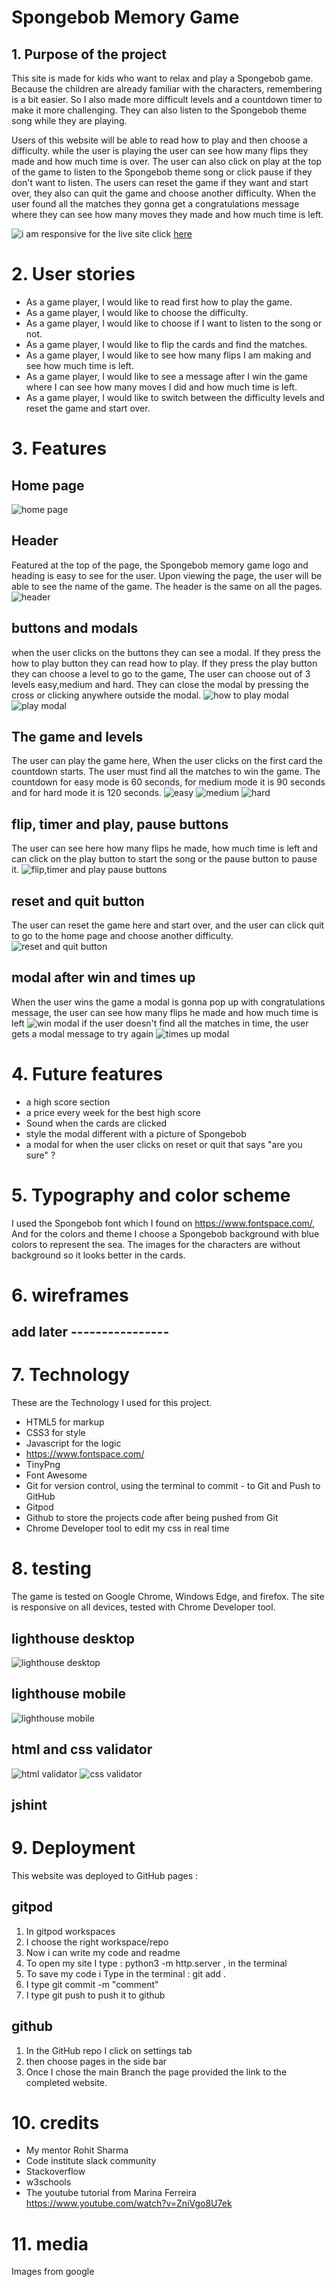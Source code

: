 # Spongebob Memory Game
## 1. Purpose of the project
This site is made for kids who want to relax and play a Spongebob game. Because the children are already familiar with the characters, remembering is a bit easier. So I also made more difficult levels and a countdown timer to make it more challenging. They can also listen to the Spongebob theme song while they are playing.  

Users of this website will be able to read how to play and then choose a difficulty. while the user is playing the user can see how many flips they made and how much time is over. The user can also click on play at the top of the game to listen to the Spongebob theme song or click pause if they don't want to listen. The users can reset the game if they want and start over, they also can quit the game and choose another difficulty. When the user found all the matches they gonna get a congratulations message where they can see how many moves they made and how much time is left.

![i am responsive](docs/responsive.png)
for the live site click
[here](https://mustafasahinci.github.io/Code-Institute-Second-Project/)

# 2. User stories
- As a game player, I would like to read first how to play the game.
- As a game player, I would like to choose the difficulty.
- As a game player, I would like to choose if I want to listen to the song or not.
- As a game player, I would like to flip the cards and find the matches.
- As a game player, I would like to see how many flips I am making and see how much time is left.
- As a game player, I would like to see a message after I win the game where I can see how many moves I did and how much time is left.
- As a game player, I would like to switch between the difficulty levels and reset the game and start over.

# 3. Features
## Home page
![home page](docs/home-page.png)
## Header
Featured at the top of the page, the Spongebob memory game logo and heading is easy to see for the user. Upon viewing the page, the user will be able to see the name of the game. The header is the same on all the pages.
![header](docs/header.png)
## buttons and modals
when the user clicks on the buttons they can see a modal. If they press the how to play button they can read how to play. If they press the play button they can choose a level to go to the game, The user can choose out of 3 levels easy,medium and hard. They can close the modal by pressing the cross or clicking anywhere outside the modal.
![how to play modal](docs/how-to-play.png)
![play modal](docs/play.png)
## The game and levels
The user can play the game here, When the user clicks on the first card the countdown starts. The user must find all the matches to win the game. The countdown for easy mode is 60 seconds, for medium mode it is 90 seconds and for hard mode it is 120 seconds.
![easy](docs/easy.png)
![medium](docs/medium.png)
![hard](docs/hard.png)

## flip, timer and play, pause buttons
The user can see here how many flips he made, how much time is left and can click on the play button to start the song or the pause button to pause it.
![flip,timer and play pause buttons](docs/flips-timer-song.png)

## reset and quit button
The user can reset the game here and start over, and the user can click quit to go to the home page and choose another difficulty.
![reset and quit button](docs/reset-quit.png)

## modal after win and times up
When the user wins the game a modal is gonna pop up with congratulations message, the user can see how many flips he made and how much time is left
![win modal](docs/win-modal.png)
if the user doesn't find all the matches in time, the user gets a modal message to try again
![times up modal](docs/times-up.png)

# 4. Future features
- a high score section
- a price every week for the best high score
- Sound when the cards are clicked
- style the modal different with a picture of Spongebob
- a modal for when the user clicks on reset or quit that says "are you sure" ?

# 5. Typography and color scheme
I used the Spongebob font which I found on https://www.fontspace.com/,
And for the colors and theme I choose a Spongebob background with blue colors to represent the sea. The images for the characters are without background so it looks better in the cards.  

# 6. wireframes
## add later ----------------

# 7. Technology
These are the Technology I used for this project.

- HTML5 for markup
- CSS3 for style
- Javascript for the logic
- https://www.fontspace.com/
- TinyPng
- Font Awesome
- Git for version control, using the terminal to commit - to Git and Push to GitHub
- Gitpod
- Github to store the projects code after being pushed from Git
- Chrome Developer tool to edit my css in real time
# 8. testing 
The game is tested on Google Chrome, Windows Edge, and firefox.
The site is responsive on all devices, tested with Chrome Developer tool.
## lighthouse desktop
![lighthouse desktop](docs/lighthouse-destkop.png)
## lighthouse mobile
![lighthouse mobile](docs/lighthouse-mobile.png)
## html and css validator
![html validator](docs/html-validator.png)
![css validator](docs/css-validator.png)
## jshint 

# 9. Deployment
This website was deployed to GitHub pages :

## gitpod
1. In gitpod workspaces
2. I choose the right workspace/repo
3. Now i can write my code and readme
4. To open my site I type : python3 -m http.server , in the terminal
5. To save my code i Type in the terminal : git add .
6. I type git commit -m "comment"
7. I type git push to push it to github

## github
1. In the GitHub repo I click on settings tab
2. then choose pages in the side bar 
3. Once I chose the main Branch the page provided the link to the completed website.

# 10. credits
- My mentor Rohit Sharma
- Code institute slack community
- Stackoverflow
- w3schools
- The youtube tutorial from Marina Ferreira https://www.youtube.com/watch?v=ZniVgo8U7ek

# 11. media
Images from google